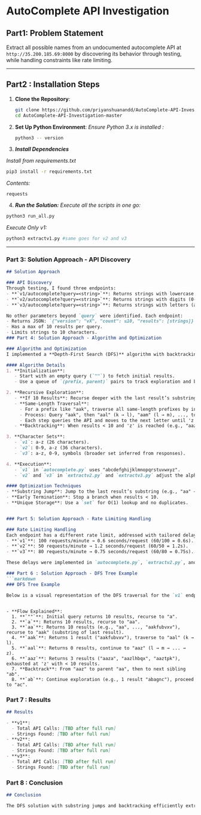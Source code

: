 # AutoComplete API Investigation

## Part1: Problem Statement

Extract all possible names from an undocumented autocomplete API at `http://35.200.185.69:8000` by discovering its behavior through testing, while handling constraints like rate limiting.

---

## Part2 : Installation Steps

1. **Clone the Repository**:
   ```bash
   git clone https://github.com/priyanshuanandd/AutoComplete-API-Investigation
   cd AutoComplete-API-Investigation-master
2. **Set Up Python Environment**:
   *Ensure Python 3.x is installed :*
   ```bash
   python3 -- version

3. ***Install Dependencies***

 *Install from requirements.txt*
   ```bash
   pip3 install -r requirements.txt
   ```
 *Contents:*
   ```text
   requests
   ```
4. ***Run the Solution:***
*Execute all the scripts in one go:*
```bash
python3 run_all.py
```
*Execute Only v1:*
```bash
python3 extractv1.py #same goes for v2 and v3
```


---

### Part 3: Solution Approach - API Discovery

```markdown
## Solution Approach

### API Discovery
Through testing, I found three endpoints:
- **`v1/autocomplete?query=<string>`**: Returns strings with lowercase letters (a-z).
- **`v2/autocomplete?query=<string>`**: Returns strings with digits (0-9) and letters (a-z).
- **`v3/autocomplete?query=<string>`**: Returns strings with letters (a-z), digits (0-9), and additional symbols (e.g., punctuation).

No other parameters beyond `query` were identified. Each endpoint:
- Returns JSON: `{"version": "vX", "count": ≤10, "results": [strings]}`.
- Has a max of 10 results per query.
- Limits strings to 10 characters.
### Part 4: Solution Approach - Algorithm and Optimization

### Algorithm and Optimization
I implemented a **Depth-First Search (DFS)** algorithm with backtracking and optimization:

#### Algorithm Details
1. **Initialization**:
   - Start with an empty query (`""`) to fetch initial results.
   - Use a queue of `(prefix, parent)` pairs to track exploration and backtracking.

2. **Recursive Exploration**:
   - **If 10 Results**: Recurse deeper with the last result’s substring (length = current + 1). Example: "aa" → "aak".
   - **Same-Length Traversal**: 
     - For a prefix like "aak", traverse all same-length prefixes by incrementing the last character from 'k' to 'z' (for `v1`’s a-z alphabet).
     - Process: Query "aak", then "aal" (k → l), "aam" (l → m), ..., to "aaz" (y → z), using the alphabet "abcdefghijklmnopqrstuvwxyz".
     - Each step queries the API and moves to the next letter until 'z'.
   - **Backtracking**: When results < 10 and 'z' is reached (e.g., "aaz"), backtrack to the parent ("aa") and move to the next sibling ("ab").

3. **Character Sets**:
   - `v1`: a-z (26 characters).
   - `v2`: 0-9, a-z (36 characters).
   - `v3`: a-z, 0-9, symbols (broader set inferred from responses).

4. **Execution**:
   - `v1` in `autocomplete.py` uses "abcdefghijklmnopqrstuvwxyz".
   - `v2` and `v3` in `extractv2.py` and `extractv3.py` adjust the alphabet accordingly.

#### Optimization Techniques
- **Substring Jump**: Jump to the last result’s substring (e.g., "aa" → "aak") when 10 results are returned, skipping intermediate prefixes.
- **Early Termination**: Stop a branch when results < 10.
- **Unique Storage**: Use a `set` for O(1) lookup and no duplicates.


### Part 5: Solution Approach - Rate Limiting Handling

### Rate Limiting Handling
Each endpoint has a different rate limit, addressed with tailored delays:
- **`v1`**: 100 requests/minute → 0.6 seconds/request (60/100 = 0.6s).
- **`v2`**: 50 requests/minute → 1.2 seconds/request (60/50 = 1.2s).
- **`v3`**: 80 requests/minute → 0.75 seconds/request (60/80 = 0.75s).

These delays were implemented in `autocomplete.py`, `extractv2.py`, and `extractv3.py` respectively, ensuring compliance while maximizing throughput.

### Part 6 : Solution Approach - DFS Tree Example
```markdown
### DFS Tree Example

Below is a visual representation of the DFS traversal for the `v1` endpoint, showing how prefixes are explored:

```
```text

- **Flow Explained**:
  1. **`""`**: Initial query returns 10 results, recurse to "a".
  2. **`a`**: Returns 10 results, recurse to "aa".
  3. **`aa`**: Returns 10 results (e.g., "aa", ..., "aakfubvxv"), recurse to "aak" (substring of last result).
  4. **`aak`**: Returns 1 result ("aakfubvxv"), traverse to "aal" (k → l).
  5. **`aal`**: Returns 0 results, continue to "aaz" (l → m → ... → z).
  6. **`aaz`**: Returns 3 results ("aaza", "aazlhbqx", "aaztpk"), exhausted at 'z' with < 10 results.
  7. **Backtrack**: From "aaz" to parent "aa", then to next sibling "ab".
  8. **`ab`**: Continue exploration (e.g., 1 result "abagnc"), proceed to "ac".
```
### Part 7 : Results
```markdown
## Results

- **v1**:
  - Total API Calls: [TBD after full run]
  - Strings Found: [TBD after full run]
- **v2**:
  - Total API Calls: [TBD after full run]
  - Strings Found: [TBD after full run]
- **v3**:
  - Total API Calls: [TBD after full run]
  - Strings Found: [TBD after full run]
```

### Part 8 : Conclusion 
```markdown 
## Conclusion

The DFS solution with substring jumps and backtracking efficiently extracts names from `v1` (a-z), `v2` (0-z), and `v3` (symbols). The "aak" to "aaz" traversal increments the last character systematically, ensuring all same-length prefixes are covered. Rate limiting is handled with precise delays (0.6s, 1.2s, 0.75s), and the `set` ensures efficient storage.
```